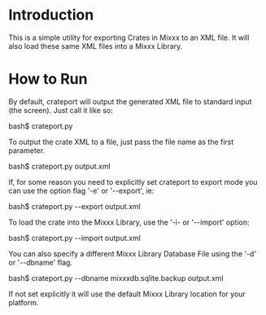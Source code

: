 Introduction
============

This is a simple utility for exporting Crates in Mixxx to an XML file. It will
also load these same XML files into a Mixxx Library.

How to Run
==========

By default, crateport will output the generated XML file to standard input
(the screen). Just call it like so:

  bash$ crateport.py

To output the crate XML to a file, just pass the file name as the first
parameter.

  bash$ crateport.py output.xml

If, for some reason you need to explicitly set crateport to export mode you
can use the option flag '-e' or '--export', ie:

  bash$ crateport.py --export output.xml

To load the crate into the Mixxx Library, use the '-i- or '--import' option:

  bash$ crateport.py --import output.xml

You can also specify a different Mixxx Library Database File using the '-d' or
'--dbname' flag.

  bash$ crateport.py --dbname mixxxdb.sqlite.backup output.xml

If not set explicitly it will use the default Mixxx Library location for your
platform.

